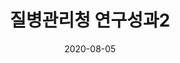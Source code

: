 ---
output: true
search: false
title:  "질병관리청 연구성과2"
date:   2020-08-05
categories: results
sourceUrl: https://kdca.go.kr/board/board.es?mid=a40801000000&bid=0050
---